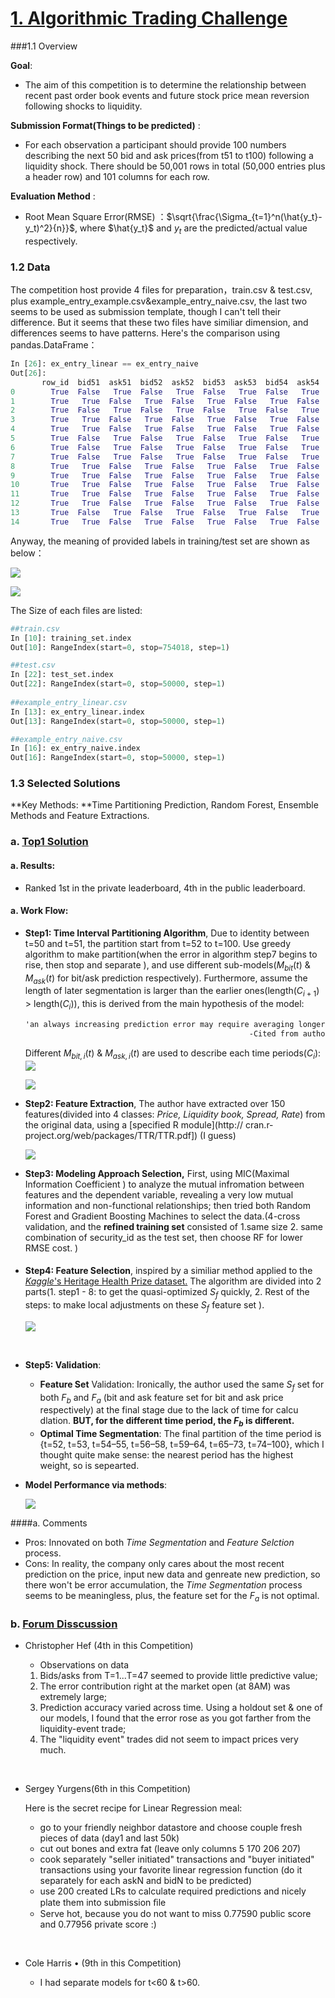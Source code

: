 # [1. Algorithmic Trading Challenge](https://www.kaggle.com/c/AlgorithmicTradingChallenge)

###1.1 Overview

**Goal**: 

- The aim of this competition is to determine the relationship between recent past order book events and future stock price mean reversion following shocks to liquidity.

**Submission Format(Things to be predicted)** : 

- For each observation a participant should provide 100 numbers describing the next 50 bid and ask prices(from t51 to t100) following a liquidity shock. There should be 50,001 rows in total (50,000 entries plus a header row) and 101 columns for each row.

**Evaluation Method** : 

- Root Mean Square Error(RMSE) ：$\sqrt{\frac{\Sigma_{t=1}^n(\hat{y_t}-y_t)^2}{n}}$, where $\hat{y_t}$ and $y_t$ are the predicted/actual value respectively.

### 1.2 Data

The competition host provide 4 files for preparation，train.csv & test.csv, plus example_entry_example.csv&example_entry_naive.csv, the last two seems to be used as submission template, though I can't tell their difference. But it seems that these two files have similiar dimension, and differences seems to have patterns. Here's the comparison using pandas.DataFrame：

```python
In [26]: ex_entry_linear == ex_entry_naive
Out[26]: 
       row_id  bid51  ask51  bid52  ask52  bid53  ask53  bid54  ask54  bid55  \
0        True  False   True  False   True  False   True  False   True  False   
1        True   True  False   True  False   True  False   True  False   True   
2        True  False   True  False   True  False   True  False   True  False   
3        True   True  False   True  False   True  False   True  False   True   
4        True   True  False   True  False   True  False   True  False   True   
5        True  False   True  False   True  False   True  False   True  False   
6        True  False   True  False   True  False   True  False   True  False   
7        True  False   True  False   True  False   True  False   True  False   
8        True   True  False   True  False   True  False   True  False   True   
9        True   True  False   True  False   True  False   True  False   True   
10       True   True  False   True  False   True  False   True  False   True   
11       True   True  False   True  False   True  False   True  False   True   
12       True   True  False   True  False   True  False   True  False   True   
13       True  False   True  False   True  False   True  False   True  False   
14       True   True  False   True  False   True  False   True  False   True
```



Anyway, the meaning of provided labels in training/test set are shown as below：

![](https://raw.githubusercontent.com/hansen7/Kaggle_Competition/master/Algorithmic_Trading_Challenge/f1.png)



![](https://raw.githubusercontent.com/hansen7/Kaggle_Competition/master/Algorithmic_Trading_Challenge/f2.png)



The Size of each files are listed:

```python
##train.csv
In [10]: training_set.index
Out[10]: RangeIndex(start=0, stop=754018, step=1)

##test.csv
In [22]: test_set.index
Out[22]: RangeIndex(start=0, stop=50000, step=1)    
    
##example_entry_linear.csv
In [13]: ex_entry_linear.index
Out[13]: RangeIndex(start=0, stop=50000, step=1)

##example_entry_naive.csv
In [16]: ex_entry_naive.index
Out[16]: RangeIndex(start=0, stop=50000, step=1)
```



### 1.3 Selected Solutions

**Key Methods: **Time Partitioning Prediction, Random Forest, Ensemble Methods and Feature Extractions.

### a. [Top1 Solution](http://www.ms.k.u-tokyo.ac.jp/2013/Kaggle.pdf) 

#### a. Results: 

- Ranked 1st in the private leaderboard, 4th in the public leaderboard.

#### a. Work Flow:

- **Step1: Time Interval Partitioning Algorithm**, Due to identity between t=50 and t=51, the partition start from t=52 to t=100. Use greedy algorithm to make partition(when the error in algorithm step7 begins to rise, then stop and separate ), and use different sub-models($M_{bit}(t)$  & $M_{ask}(t)$  for bit/ask prediction respectively). Furthermore, assume the length of later segmentation is larger than the earlier ones(length($C_{i+1}$) > length($C_i$)), this is derived from the main hypothesis of the model:

  ```reStructuredText
  'an always increasing prediction error may require averaging longer price time series to obtain a constant price prediction with an acceptable error' 
  													-Cited from author
  ```

  Different $M_{bit, i}(t)$  & $M_{ask, i}(t)$ are used to describe each time periods($C_i$):![](https://raw.githubusercontent.com/hansen7/Kaggle_Competition/master/Algorithmic_Trading_Challenge/figure4.png)

  ![](https://raw.githubusercontent.com/hansen7/Kaggle_Competition/master/Algorithmic_Trading_Challenge/f3.png)

- **Step2: Feature Extraction**, The author have extracted over 150 features(divided into 4 classes: *Price, Liquidity book, Spread, Rate*) from the original data, using a [specified R module](http:// cran.r-project.org/web/packages/TTR/TTR.pdf]) (I guess)

  ![](https://raw.githubusercontent.com/hansen7/Kaggle_Competition/master/Algorithmic_Trading_Challenge/figure5.png)



- **Step3: Modeling Approach Selection,** First, using MIC(Maximal Information Coefficient ) to analyze the mutual infromation between features and the dependent variable, revealing a very low mutual information and non-functional relationships; then tried both Random Forest and Gradient Boosting Machines to select the data.(4-cross validation, and the **refined training set** consisted of 1.same size 2. same combination of security_id as the test set, then choose RF for lower RMSE cost. )



####

- **Step4: Feature Selection**, inspired by a similiar method applied to the [*Kaggle*'s Heritage Health Prize dataset.](https://www.kaggle.com/c/hhp) The algorithm are divided into 2 parts(1. step1 - 8: to get the quasi-optimized $S_f$ quickly, 2. Rest of the steps: to make local adjustments on these $S_f$ feature set ).

  ![](https://raw.githubusercontent.com/hansen7/Kaggle_Competition/master/Algorithmic_Trading_Challenge/f6.png)

  ​

- **Step5: Validation**: 

  - **Feature Set** Validation: Ironically, the author used the same $S_f$ set for both $F_b$ and $F_a$ (bit and ask feature set for bit and ask price respectively) at the final stage due to the lack of time for calcu dlation. **BUT, for the different time period, the $F_b$ is different.**
  - **Optimal Time Segmentation**: The final partition of the time period is {t=52, t=53, t=54–55, t=56–58, t=59–64, t=65–73, t=74–100}, which I thought quite make sense: the nearest period has the highest weight, so is sepearted.


- **Model Performance via methods**:  

  ![](https://raw.githubusercontent.com/hansen7/Kaggle_Competition/master/Algorithmic_Trading_Challenge/f7.png)

####a. Comments 

- Pros: Innovated on both *Time Segmentation* and *Feature Selction* process.
- Cons: In reality, the company only cares about the most recent prediction on the price, input new data and genreate new prediction, so there won't be error accumulation, the *Time Segmentation* process seems to be meaningless, plus, the feature set for the $F_a$ is not optimal.

### b. [Forum Disscussion](https://www.kaggle.com/c/AlgorithmicTradingChallenge/discussion/1236)

- Christopher Hef (4th in this Competition) 

  - Observations on data

  1. Bids/asks from T=1...T=47 seemed to provide little predictive value; 
  2. The error contribution right at the market open (at 8AM) was extremely large;
  3. Prediction accuracy varied across time. Using a holdout set & one of our models, I found that the error rose as you got farther from the liquidity-event trade;
  4. The "liquidity event" trades did not seem to impact prices very much.

  ​

- Sergey Yurgens(6th in this Competition)

  Here is the secret recipe for Linear Regression meal:

  - go to your friendly neighbor datastore and choose couple fresh pieces of data (day1 and last 50k) 
  - cut out bones and extra fat (leave only columns 5 170 206 207) 
  - cook separately "seller initiated" transactions and "buyer initiated" transactions using your favorite linear regression function (do it separately for each askN and bidN to be predicted) 
  - use 200 created LRs to calculate required predictions and nicely plate them into submission ﬁle
  - Serve hot, because you do not want to miss 0.77590 public score and 0.77956 private score :)

  ​

- Cole Harris • (9th in this Competition) 

  - I had separate models for t\<60 & t>60.

